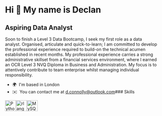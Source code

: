 Hi 👋 My name is Declan
=======================

Aspiring Data Analyst
---------------------

Soon to finish a Level 3 Data Bootcamp, I seek my first role as a data analyst. Organised, articulate and quick-to-learn; I am committed to develop the professional experience required to build-on the technical acumen established in recent months. My professional experience carries a strong administrative skillset from a financial services environment, where I earned an OCR Level 3 NVQ Diploma in Business and Administration. My focus is to attentively contribute to team enterprise whilst managing individual responsibility.

*   🌍  I'm based in London
*   ✉️  You can contact me at [d.connolly@outlook.com](mailto:d.connolly@outlook.com)### Skills 
<p align="left">
<a href="https://www.python.org/" target="_blank" rel="noreferrer"><img src="https://raw.githubusercontent.com/danielcranney/readme-generator/main/public/icons/skills/python-colored.svg" width="36" height="36" alt="Python" /></a><a href="https://www.r-project.org/" target="_blank" rel="noreferrer"><img src="https://raw.githubusercontent.com/danielcranney/readme-generator/main/public/icons/skills/rlang-colored.svg" width="36" height="36" alt="rlang" /></a><a href="https://www.mysql.com/" target="_blank" rel="noreferrer"><img src="https://raw.githubusercontent.com/danielcranney/readme-generator/main/public/icons/skills/mysql-colored.svg" width="36" height="36" alt="MySQL" /></a>
                    </p>
                    
